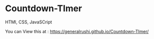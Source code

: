 # Countdown-TImer

HTMl, CSS, JavaSCript

You can View this at : https://generalrushi.github.io/Countdown-TImer/
